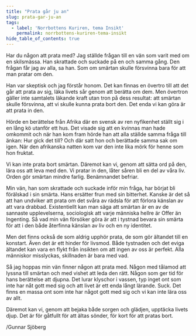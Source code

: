 ```yaml
---
title: "Prata går ju an"
slug: prata-gar-ju-an
tags:
  - label: 'Norrbottens Kuriren, tema Insikt'
    permalink: norrbottens-kuriren-tema-insikt
hide_table_of_contents: true
---
```

Har du någon att prata med? Jag ställde frågan till en vän som varit med om en skilsmässa. Han skrattade och suckade på en och samma gång. Den frågan får jag av alla, sa han. Som om smärtan skulle försvinna bara för att man pratar om den.

<!--truncate-->

Han var skeptisk och jag förstår honom. Det kan finnas en övertro till att det går att prata av sig, läka livets sår genom att berätta om dem. Men övertron gäller inte samtalets läkande kraft utan tron på dess resultat: att smärtan skulle försvinna, att vi skulle kunna prata bort den. Det enda vi kan göra är att prata in den.

Hörde en berättelse från Afrika där en svensk av ren nyfikenhet ställt sig i en lång kö utanför ett hus. Det visade sig att en kvinnas man hade omkommit och när han kom fram hörde han att alla ställde samma fråga till änkan: Hur gick det till? Och där satt hon och berättade samma sak om igen. När den afrikanska natten kom var den inte lika mörk för henne som hon fruktat.

Vi kan inte prata bort smärtan. Däremot kan vi, genom att sätta ord på den, lära oss att leva med den. Vi pratar in den, låter såren bli en del av våra liv. Orden gör smärtan mindre farlig. Benämnandet befriar.

Min vän, han som skrattade och suckade inför min fråga, har börjat bli förälskad i sin smärta. Hans ersätter frun med sin bitterhet. Kanske är det så att han undviker att prata om det svåra av rädsla för att förlora känslan av att vara drabbad. Existentiellt kan man säga att smärtan är en av de sannaste upplevelserna, sociologisk att varje människa hellre är Offer än Ingenting. Så vad min vän försöker göra är att i tystnad bevara sin smärta för att i den både återfinna känslan av liv och en ny identitet.

Men det finns också de som aldrig upphör prata, de som gör ältandet till en konstart. Även det är ett hinder för livsmod. Både tystnaden och det eviga ältandet kan vara en flykt från insikten om att ingen av oss är perfekt. Alla människor misslyckas, skillnaden är bara med vad.

Så jag hoppas min vän finner någon att prata med. Någon med tålamod att lyssna till smärtan och med vishet att leda den rätt. Någon som ger tid för hans berättelse att djupna. Det lurar klyschor i vassen, typ inget ont som inte har nåt gott med sig och att livet är ett enda långt lärande. Suck. Det finns en massa ont som inte har något gott med sig och vi kan inte lära oss av allt.

Däremot kan vi, genom att bejaka både sorgen och glädjen, upptäcka livets djup. Det är för gåtfullt för att ältas sönder, för kort för att pratas bort.

/Gunnar Sjöberg
